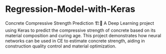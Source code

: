 # Regression-Model-with-Keras
Concrete Compressive Strength Prediction 🏗️🔬 A Deep Learning project using Keras to predict the compressive strength of concrete based on its material composition and curing age. This project demonstrates how neural networks can be used in CE to estimate concrete strength, aiding in construction quality control and material optimization.
